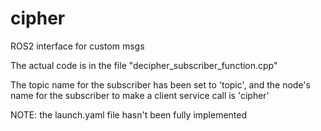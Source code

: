 # cipher
ROS2 interface for custom msgs

The actual code is in the file "decipher_subscriber_function.cpp"

The topic name for the subscriber has been set to 'topic', and the node's name for the subscriber to make a client service call is 'cipher'

NOTE: the launch.yaml file hasn't been fully implemented
